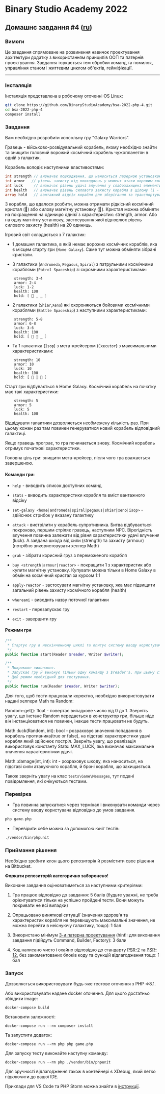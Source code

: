 # Binary Studio Academy 2022

## Домашнє завдання #4 ([ru](README.md))

### Вимоги

Це завдання спрямоване на розвинення навичок проектування архітектури додатку з використанням принципів ООП та патернів проектування. Завдання торкається тем обробки команд та помилок, управління станом і життєвим циклом об'єктів, гейміфікації.
***

### Інсталяція

Інсталяція представлена в робочому оточенні OS Linux:

```bash
git clone https://github.com/BinaryStudioAcademy/bsa-2022-php-4.git
cd bsa-2022-php-4
composer install
```

### Завдання

Вам необхідно розробити консольну гру "Galaxy Warriors".

Гравець - військово-розвідувальний корабель, якому необхідно знайти та знищити головний ворожий космічний корабель чужопланетян в одній з галактик.

Корабель володіє наступними властивостями:

```php
int strength // визначає пошкодження, що наноситься лазерною установкою (1 до 10)
int armor   // рівень захисту від пошкоджень у момент атаки ворожим космічним кораблем (1 - 10)
int luck     // визначає рівень удачі влучення у слабозахищені елементи ворожого космічного корабля (1-10)
int health   // визначає рівень силового захисту корабля в цілому (1 - 100)
array hold   // вантажний відсік корабля для зберігання та транспортування захоплених ресурсів, місткість: 3 елементи.
```

З корабля, що вдалося розбити, можна отримати рідкісний космічний кристал (🔮) або силову магнітну установку (🔋). Кристал можна обміняти на покращення на одиницю однієї з характеристик: strength, armor. Або на одну магнітну установку, застосування якої відновлює рівень силового захисту (health) на 20 одиниць.

Ігровий світ складається з 7 галактик:

- 1 домашня галактика, в якій немає ворожих космічних кораблів, яка є місцем старту гри (`Home Galaxy`). Саме тут можна обміняти зібрані кристали.

- 3 галактики (`Andromeda`, `Pegasus`, `Spiral`) з патрульними космічними кораблями (`Patrol Spaceship`) зі скромними характеристиками:
```
    strength: 3-4
    armor: 2-4
    luck: 1-2
    health: 100
    hold: [ 🔋 _ _ ]
```

- 2 галактики (`Shiar`,`Xeno`) які охороняються бойовими космічними кораблями (`Battle Spaceship`) з наступними характеристиками:

```
    strength: 5-8
    armor: 6-8
    luck: 3-6
    health: 100
    hold: [ 🔋 🔮 _ ]
```

- Та 1 галактика (`Isop`) з мега-крейсером (`Executor`) з максимальними характеристиками:
```
    strength: 10
    armor: 10
    luck: 10
    health: 100
    hold: [ 🔋 🔮 🔮 ]
```

Старт гри відбувається в Home Galaxy. Космічний корабель на початку має такі характеристики:

```
    strength: 5
    armor: 5
    luck: 5
    health: 100
```

Відвідувати галактики дозволяється необмежену кількість раз. При цьому кожен раз там повинен генеруватися новий корабель відповідний галактиці.

Якщо гравець програє, то гра починається знову. Космічний корабель отримує початкові характеристики.

Головна ціль гри: знищити мега-крейсер, після чого гра вважається завершеною.

#### Команди гри:

- `help` - виводить список доступних команд

- `stats` - виводить характеристики корабля та вміст вантажного відсіку

- `set-galaxy <home|andromeda|spiral|pegasus|shiar|xeno|isop>` - здійснює стрибок у вказану галактику

- `attack` - вистрілити у корабель супротивника. Битва відбувається покроково, першим стріляє гравець, наступним NPC. Вірогідність влучення повинна залежати від рівня характеристики удачі влучення (luck). А завдана шкода від сили (strength) та захисту (armour) (потрібно використовувати хелпер Math)

- `grab` - зібрати корисний груз з переможеного корабля

- `buy <strength|armour|reactor>` - покращити 1 з характеристик або купити магнітну установку. Купувати можна тільки в Home Galaxy в обмін на космічний кристал за курсом 1:1

- `apply-reactor` - застосувати магнітну установку, яка має підвищити загальний рівень захисту космічного корабля (health)

- `whereami` - виводить назву поточної галактики

- `restart` - перезапускає гру

- `exit` - завершити гру

#### Режими гри

```php
/**
 * Стартує гру в нескінченному циклі та опитує систему вводу користувача.
 */
public function start(Reader $reader, Writer $writer);

/**
 * Покрокове виконання.
 * Запускає гру й виконує тільки одну команду з $reader'a. При цьому стан ігрового світу має зберігатися
 * Цей режим необхідний для тестування.
 */
public function run(Reader $reader, Writer $writer);
```

Для того, щоб тести працювали коректно, необхідно використовувати надані хелпери Math та Random:

Random::get(): float - повертає випадкове число від 0 до 1. Зверніть увагу, що інстанс Random передається в конструктор гри, більше ніде він інстанціюватися не повинен, інакше тести працювати не будуть.

Math::luck(Random, int): bool - розраховує значення попадання в корабель противника(true or false), на підставі характеристики удачі корабля який здійснює постріл. Зверніть увагу, що реалізація використовує константу Stats::MAX_LUCK, яка визначає максимальне значення характеристики удачі.

Math::damage(int, int): int - розраховує шкоду, яка наноситься, на підставі сили атакуючого корабля, й броні корабля, що захищається.

Також зверніть увагу на клас `tests\Game\Messages`, тут подані повідомлення, які очікуються тестами.

### Перевірка

- Гра повинна запускатися через термінал і виконувати команди через систему вводу користувача відповідно до умов завдання.

```bash
php game.php
```

- Перевірити себе можна за допомогою юніт тестів:

```bash
./vendor/bin/phpunit
```

### Приймання рішення

Необхідно зробити клон цього репозиторія й розмістити своє рішення на Bitbucket.

__Форкати репозиторій категорично заборонено!__

Виконане завдання оцінюватиметься за наступними критеріями:

1) Гра працює відповідно до завдання: 5 балів (будьте уважні, не треба орієнтуватися тільки на успішно пройдені тести. Вони можуть покривати не всі випадки)

2) Опрацьовано виняткові ситуації (значення здоров'я та характеристик корабля не перевищують максимальні значення, не можна перейти в неіснуючу галактику, тощо): 1 бал

3) Використано мінімум [3-и патерна проектування](https://designpatternsphp.readthedocs.io/en/latest/) (hint!: для виконання завдання підійдуть Command, Builder, Factory): 3 бали

4) Код написано чисто і охайно відповідно до стандарту [PSR-2](https://www.php-fig.org/psr/psr-2/) та [PSR-12](https://www.php-fig.org/psr/psr-12/), без закоментованих блоків коду та функцій відлагодження тощо: 1 бал


### Запуск

Дозволяється використовувати будь-яке тестове оточення з PHP =>8.1.

Або використовувати надане docker оточення. Для цього достатньо збілдити image:

```
docker-compose build
```

Встановити залежності:

```
docker-compose run --rm composer install
```

Та запустити додаток:

```
docker-compose run --rm php php game.php
```

Для запуску тесту виконайте наступну команду:

```
docker-compose run --rm php ./vendor/bin/phpunit
```

Для зручності відлагодження також в контейнері є XDebug, який легко підключити до вашої IDE.

Приклади для VS Code та PHP Storm можна знайти в [інструкції](debug.md).
